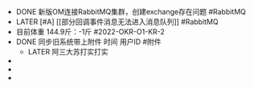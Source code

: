 - DONE 新版OM连接RabbitMQ集群，创建exchange存在问题 #RabbitMQ
- LATER    [#A] [[部分回调事件消息无法进入消息队列]] #RabbitMQ
- 目前体重 144.9斤：-1斤 #2022-OKR-O1-KR-2
- DONE 同步旧系统带上附件 时间 用户ID  #附件
	- LATER 阿三大苏打实打实
-
-
-